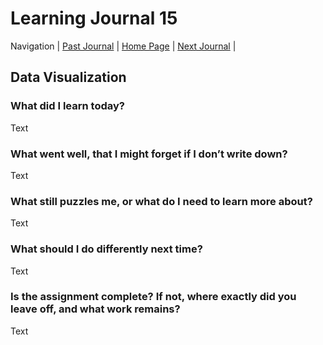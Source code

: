 # Learning Journal 15

Navigation | [Past Journal](../Class-14/README.md) | [Home Page](../README.md) | [Next Journal](../Class-16/README.md) |

## Data Visualization

### What did I learn today?

Text

### What went well, that I might forget if I don’t write down?

Text

### What still puzzles me, or what do I need to learn more about?

Text

### What should I do differently next time?

Text

### Is the assignment complete? If not, where exactly did you leave off, and what work remains?

Text
